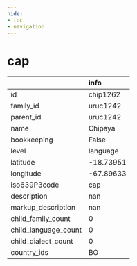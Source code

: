 ```yaml
---
hide:
- toc
- navigation
---
```

# cap
|                      | info      |
|:---------------------|:----------|
| id                   | chip1262  |
| family_id            | uruc1242  |
| parent_id            | uruc1242  |
| name                 | Chipaya   |
| bookkeeping          | False     |
| level                | language  |
| latitude             | -18.73951 |
| longitude            | -67.89633 |
| iso639P3code         | cap       |
| description          | nan       |
| markup_description   | nan       |
| child_family_count   | 0         |
| child_language_count | 0         |
| child_dialect_count  | 0         |
| country_ids          | BO        |